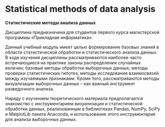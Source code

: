 # Statistical methods of data analysis

**Статистические методы анализа данных**

Дисциплина предназначена для студентов первого курса магистерской программы «Прикладная информатика».

Данный учебный модуль имеет целью формирование базовых знаний в области статистической обработки и статистического анализа данных. В ходе изучения дисциплины рассматриваются наиболее часто встречающиеся на практике законы распределения случайных величин; базовые методы обработки выборочных данных; методы проверки статистических гипотез; методы исследования взаимосвязей между изучаемыми признаками. Кроме того, рассматриваются методы визуализации выборочных данных – как важный инструмент разведочного анализа.

Наряду с изучением теоретического материала предполагается знакомство с инструментарием визуализации и статистической обработки данных, реализованным в библиотеках Pandas, NumPy, SciPy и MatplotLib пакета Anaconda, и использование этого инструментария для анализа выборочных данных.
